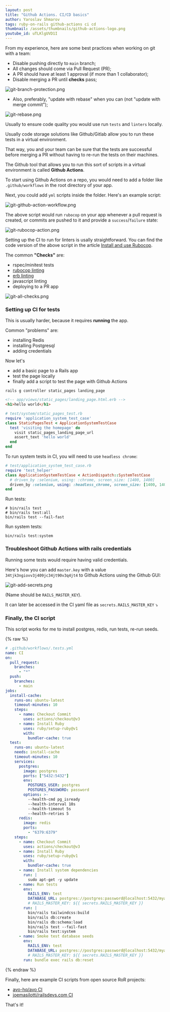 ```yaml
---
layout: post
title: "Github Actions. CI/CD basics"
author: Yaroslav Shmarov
tags: ruby-on-rails github-actions ci cd
thumbnail: /assets/thumbnails/github-actions-logo.png
youtube_id: uTLKlgUVD1I
---
```


From my experience, here are some best practices when working on git with a team:

- Disable pushing directly to `main` branch;
- All changes should come via Pull Request (PR);
- A PR should have at least 1 approval (if more than 1 collaborator);
- Disable merging a PR until **checks** pass;

![git-branch-protection.png](/assets/images/git-branch-protection.png)

- Also, preferably, "update with rebase" when you can (not "update with merge commit");

![git-rebase.png](/assets/images/git-rebase.png)

Usually to ensure code quality you would use run `tests` and `linters` locally.

Usually code storage solutions like Github/Gitlab allow you to run these tests in a virtual environment.

That way, you and your team can be sure that the tests are successful before merging a PR without having to re-run the tests on their machines.

The Github tool that allows you to run this sort of scripts in a virtual environment is called **Github Actions**.

To start using Github Actions on a repo, you would need to add a folder like `.github/workflows` in the root directory of your app.

Next, you could add `yml` scripts inside the folder. Here's an example script:

![git-github-action-workflow.png](/assets/images/git-github-action-workflow.png)

The above script would run `rubocop` on your app whenever a pull request is created, or commits are pushed to it and provide a `success`/`failure` state:

![git-rubocop-action.png](/assets/images/git-rubocop-action.png)

Setting up the CI to run for linters is usally straightforward. You can find the code version of the above script in the article [Install and use Rubocop](https://blog.superails.com/install-and-use-rubocop).

The common **"Checks"** are:

- rspec/minitest tests
- [rubocop linting](https://blog.superails.com/install-and-use-rubocop)
- [erb linting](https://blog.superails.com/erb-linting)
- javascript linting
- deploying to a PR app

![git-all-checks.png](/assets/images/git-all-checks.png)

### Setting up CI for **tests**

This is usually harder, because it requires **running** the app.

Common "problems" are:

- installing Redis
- installing Postgresql
- adding credentials

Now let's

- add a basic page to a Rails app
- test the page locally
- finally add a script to test the page with Github Actions

```shell
rails g controller static_pages landing_page
```

```html
<!-- app/views/static_pages/landing_page.html.erb -->
<h1>hello world</h1>
```

```ruby
# test/system/static_pages_test.rb
require 'application_system_test_case'
class StaticPagesTest < ApplicationSystemTestCase
  test 'visiting the homepage' do
    visit static_pages_landing_page_url
    assert_text 'hello world'
  end
end
```

To run system tests in CI, you will need to use `headless chrome`:

```ruby
# test/application_system_test_case.rb
require 'test_helper'
class ApplicationSystemTestCase < ActionDispatch::SystemTestCase
  # driven_by :selenium, using: :chrome, screen_size: [1400, 1400]
  driven_by :selenium, using: :headless_chrome, screen_size: [1400, 1400]
end
```

Run tests:

```shell
# bin/rails test
# bin/rails test:all
bin/rails test --fail-fast
```

Run system tests:

```shell
bin/rails test:system
```

### Troubleshoot Github Actions with rails credentials

Running some tests would require having valid credentials.

Here's how you can add `master.key` with a value `34tjk3ngiovv3j409jc34jt90v3q4jt4` to Github Actions using the Github GUI:

![git-add-secrets.png](/assets/images/git-add-secrets.png)

(Name should be `RAILS_MASTER_KEY`).

It can later be accessed in the CI yaml file as `secrets.RAILS_MASTER_KEY` ⤵️

### Finally, the CI script

This script works for me to install postgres, redis, run tests, re-run seeds.

{% raw %}

```yml
# .github/workflows/.tests.yml
name: CI
on:
  pull_request:
    branches:
      - "*"
  push:
    branches:
      - main
jobs:
  install-cache:
    runs-on: ubuntu-latest
    timeout-minutes: 10
    steps:
      - name: Checkout Commit
        uses: actions/checkout@v3
      - name: Install Ruby
        uses: ruby/setup-ruby@v1
        with:
          bundler-cache: true
  test:
    runs-on: ubuntu-latest
    needs: install-cache
    timeout-minutes: 10
    services:
      postgres:
        image: postgres
        ports: ["5432:5432"]
        env:
          POSTGRES_USER: postgres
          POSTGRES_PASSWORD: password
        options: >-
          --health-cmd pg_isready
          --health-interval 10s
          --health-timeout 5s
          --health-retries 5
      redis:
        image: redis
        ports:
          - "6379:6379"
    steps:
      - name: Checkout Commit
        uses: actions/checkout@v3
      - name: Install Ruby
        uses: ruby/setup-ruby@v1
        with:
          bundler-cache: true
      - name: Install system dependencies
        run: |
          sudo apt-get -y update
      - name: Run tests
        env:
          RAILS_ENV: test
          DATABASE_URL: postgres://postgres:password@localhost:5432/myapp_test
          # RAILS_MASTER_KEY: ${{ secrets.RAILS_MASTER_KEY }}
        run: |
          bin/rails tailwindcss:build
          bin/rails db:create
          bin/rails db:schema:load
          bin/rails test --fail-fast
          bin/rails test:system
      - name: Smoke test database seeds
        env:
          RAILS_ENV: test
          DATABASE_URL: postgres://postgres:password@localhost:5432/myapp_test
          # RAILS_MASTER_KEY: ${{ secrets.RAILS_MASTER_KEY }}
        run: bundle exec rails db:reset
```

{% endraw %}

Finally, here are example CI scripts from open source RoR projects:

- [avo-hq/avo CI](https://github.com/avo-hq/avo/tree/main/.github/workflows)
- [joemasilotti/railsdevs.com CI](https://github.com/joemasilotti/railsdevs.com/tree/main/.github/workflows)

That's it!
